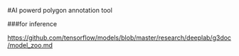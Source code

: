 #AI powerd polygon annotation tool

###for inference

https://github.com/tensorflow/models/blob/master/research/deeplab/g3doc/model_zoo.md

